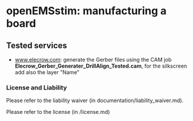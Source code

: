 # openEMSstim: manufacturing a board

## Tested services 
*  www.elecrow.com: generate the Gerber files using the CAM job **Elecrow_Gerber_Generater_DrillAlign_Tested.cam**, for the silkscreen add also the layer "Name"

### License and Liability

Please refer to the liability waiver (in documentation/liability_waiver.md).

Please refer to the license (in /license.md)

